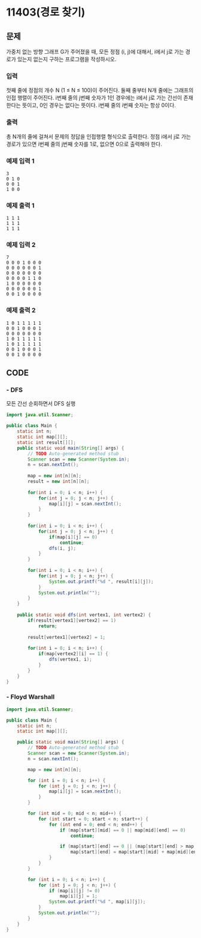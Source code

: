 # 11403\(경로 찾기\)

## 문제

가중치 없는 방향 그래프 G가 주어졌을 때, 모든 정점 \(i, j\)에 대해서, i에서 j로 가는 경로가 있는지 없는지 구하는 프로그램을 작성하시오.

### 입력

첫째 줄에 정점의 개수 N \(1 ≤ N ≤ 100\)이 주어진다. 둘째 줄부터 N개 줄에는 그래프의 인접 행렬이 주어진다. i번째 줄의 j번째 숫자가 1인 경우에는 i에서 j로 가는 간선이 존재한다는 뜻이고, 0인 경우는 없다는 뜻이다. i번째 줄의 i번째 숫자는 항상 0이다.

### 출력

총 N개의 줄에 걸쳐서 문제의 정답을 인접행렬 형식으로 출력한다. 정점 i에서 j로 가는 경로가 있으면 i번째 줄의 j번째 숫자를 1로, 없으면 0으로 출력해야 한다.

### 예제 입력 1

```text
3
0 1 0
0 0 1
1 0 0
```

### 예제 출력 1

```text
1 1 1
1 1 1
1 1 1
```

### 예제 입력 2

```text
7
0 0 0 1 0 0 0
0 0 0 0 0 0 1
0 0 0 0 0 0 0
0 0 0 0 1 1 0
1 0 0 0 0 0 0
0 0 0 0 0 0 1
0 0 1 0 0 0 0
```

### 예제 출력 2

```text
1 0 1 1 1 1 1
0 0 1 0 0 0 1
0 0 0 0 0 0 0
1 0 1 1 1 1 1
1 0 1 1 1 1 1
0 0 1 0 0 0 1
0 0 1 0 0 0 0
```

## CODE

### - DFS

모든 간선 순회하면서 DFS 실행

```java
import java.util.Scanner;

public class Main {
	static int n;
	static int map[][];
	static int result[][];
	public static void main(String[] args) {
		// TODO Auto-generated method stub
		Scanner scan = new Scanner(System.in);
		n = scan.nextInt();
		
		map = new int[n][n];
		result = new int[n][n];
		
		for(int i = 0; i < n; i++) {
			for(int j = 0; j < n; j++) {
				map[i][j] = scan.nextInt();
			}
		}
		
		for(int i = 0; i < n; i++) {
			for(int j = 0; j < n; j++) {
				if(map[i][j] == 0)
					continue;
				dfs(i, j);
			}
		}
		
		for(int i = 0; i < n; i++) {
			for(int j = 0; j < n; j++) {
				System.out.printf("%d ", result[i][j]);
			}
			System.out.println("");
		}
	}
	
	public static void dfs(int vertex1, int vertex2) {
		if(result[vertex1][vertex2] == 1)
			return;
		
		result[vertex1][vertex2] = 1;
		
		for(int i = 0; i < n; i++) {
			if(map[vertex2][i] == 1) {
				dfs(vertex1, i);
			}
		}
	}
}
```

### - Floyd Warshall

```java
import java.util.Scanner;

public class Main {
	static int n;
	static int map[][];

	public static void main(String[] args) {
		// TODO Auto-generated method stub
		Scanner scan = new Scanner(System.in);
		n = scan.nextInt();

		map = new int[n][n];

		for (int i = 0; i < n; i++) {
			for (int j = 0; j < n; j++) {
				map[i][j] = scan.nextInt();
			}
		}

		for (int mid = 0; mid < n; mid++) {
			for (int start = 0; start < n; start++) {
				for (int end = 0; end < n; end++) {
					if (map[start][mid] == 0 || map[mid][end] == 0)
						continue;

					if (map[start][end] == 0 || (map[start][end] > map[start][mid] + map[mid][end]))
						map[start][end] = map[start][mid] + map[mid][end];
				}
			}
		}

		for (int i = 0; i < n; i++) {
			for (int j = 0; j < n; j++) {
				if (map[i][j] != 0)
					map[i][j] = 1;
				System.out.printf("%d ", map[i][j]);
			}
			System.out.println("");
		}
	}
}
```

